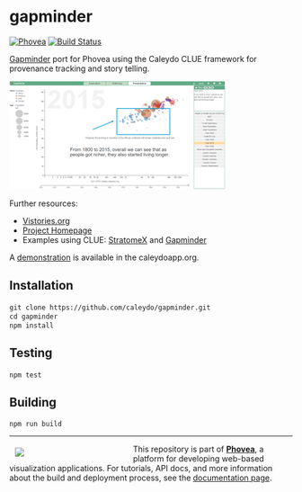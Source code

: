 gapminder 
=====================
[![Phovea][phovea-image]][phovea-url] [![Build Status][circleci-image]][circleci-url]
 
 
[Gapminder](https://www.gapminder.org/) port for Phovea using the Caleydo CLUE framework for provenance tracking and story telling.

![screenshot](media/screenshot.png?raw=true "Screenshot")

Further resources:
* [Vistories.org](http://vistories.org)
* [Project Homepage](http://clue.caleydo.org/)
* Examples using CLUE: [StratomeX](http://vistories.org/v/stratomex) and [Gapminder](http://vistories.org/v/gapminder)

A [demonstration](https://gapminder.caleydoapp.org) is available in the caleydoapp.org.

Installation
------------

```
git clone https://github.com/caleydo/gapminder.git
cd gapminder
npm install
```

Testing
-------

```
npm test
```

Building
--------

```
npm run build
```



***

<a href="https://caleydo.org"><img src="http://caleydo.org/assets/images/logos/caleydo.svg" align="left" width="200px" hspace="10" vspace="6"></a>
This repository is part of **[Phovea](http://phovea.caleydo.org/)**, a platform for developing web-based visualization applications. For tutorials, API docs, and more information about the build and deployment process, see the [documentation page](http://phovea.caleydo.org).




[phovea-image]: https://img.shields.io/badge/Phovea-Application-1BA64E.svg
[phovea-url]: https://phovea.caleydo.org
[circleci-image]: https://circleci.com/gh/Caleydo/gapminder.svg?style=shield
[circleci-url]: https://circleci.com/gh/Caleydo/gapminder

